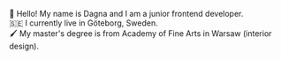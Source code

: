 👋 Hello! My name is Dagna and I am a junior frontend developer. <br/>
🇸🇪 I currently live in Göteborg, Sweden. <br/>
🖌️ My master's degree is from Academy of Fine Arts in Warsaw (interior design).
